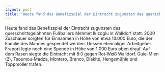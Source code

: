 ```yaml
---
layout: post
title: "Heute fand das Benefizspiel der Eintracht zugunsten des querschnittsgelähmten Fußballers Mehmet Ikizoglu in Walldorf statt."
---
```


Heute fand das Benefizspiel der Eintracht zugunsten des querschnittsgelähmten Fußballers Mehmet Ikizoglu in Walldorf statt. 2000 Zuschauer sorgten für Einnahmen in Höhe von etwa 10.000 Euro, die der Familie des Mannes gespendet werden. Dessen ehemaliger Arbeitgeber Fraport legte noch eine Spende in Höhe von 1.000 Euro oben drauf. Auf dem Rasen siegte die Eintracht mit 8:0 gegen Rot-Weiß Walldorf. Guie-Mien (2), Tsoumou-Madza, Montero, Branco, Diakité, Hengemühle und Toppmöller trafen.
